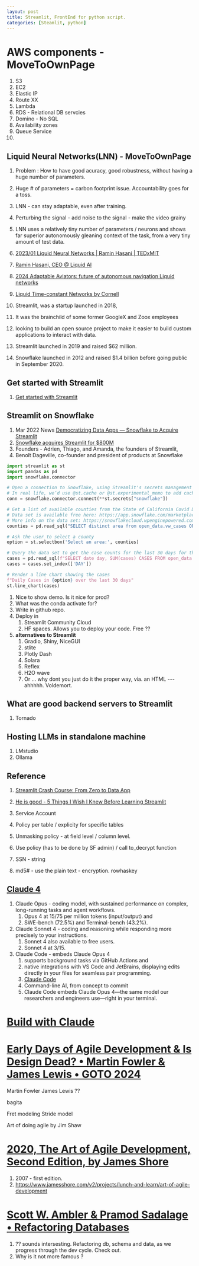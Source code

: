 ```yaml
---
layout: post
title: Streamlit, FrontEnd for python script. 
categories: [Steamlit, python] 
---
```


# AWS components - MoveToOwnPage
1. S3 
1. EC2 
1. Elastic IP 
1. Route XX 
1. Lambda 
1. RDS - Relational DB servcies 
1. Domino - No SQL 
1. Availability zones 
1. Queue Service 
1. 




## Liquid Neural Networks(LNN) - MoveToOwnPage 

1. Problem : How to have good acuracy, good robustness, without having a huge number of parameters.
1. Huge # of parameters = carbon footprint issue. Accountability goes for a toss. 
1. LNN - can stay adaptable, even after training. 
1. Perturbing the signal - add noise to the signal - make the video grainy 
1. LNN uses a relatively tiny number of parameters / neurons and shows far superior autonomously gleaning context of the task, from a very tiny amount of test data. 

1. [2023/01 Liquid Neural Networks | Ramin Hasani | TEDxMIT](https://www.youtube.com/watch?v=RI35E5ewBuI&t=472s)
1. [Ramin Hasani, CEO @ Liquid AI](https://www.linkedin.com/in/raminhasani/)
1. [2024 Adaptable Aviators: future of autonomous navigation Liquid networks](https://www.youtube.com/watch?v=2BoxhZUi01Y)
1. [Liquid Time-constant Networks by Cornell](https://arxiv.org/abs/2006.04439#)







1. Streamlit, was a startup launched in 2018, 
1. It was the brainchild of some former GoogleX and Zoox employees 
1. looking to build an open source project to make it easier to build custom applications to interact with data.
1. Streamlit launched in 2019 and raised $62 million.

1. Snowflake launched in 2012 and raised $1.4 billion before going public in September 2020.

## Get started with Streamlit 

1. [Get started with Streamlit](https://docs.streamlit.io/get-started?_fsi=NirxPvYO)


## Streamlit on Snowflake

1. Mar 2022 News [Democratizing Data Apps — Snowflake to Acquire Streamlit](https://www.snowflake.com/en/blog/snowflake-to-acquire-streamlit/)
1. [Snowflake acquires Streamlit for $800M](https://techcrunch.com/2022/03/02/snowflake-acquires-streamlit-for-800m-to-help-customers-build-data-based-apps/)
1. Founders - Adrien, Thiago, and Amanda, the founders of Streamlit,
1. Benoît Dageville, co-founder and president of products at Snowflake

```python 
import streamlit as st
import pandas as pd
import snowflake.connector

# Open a connection to Snowflake, using Streamlit's secrets management
# In real life, we’d use @st.cache or @st.experimental_memo to add caching
conn = snowflake.connector.connect(**st.secrets["snowflake"])

# Get a list of available counties from the State of California Covid Dataset
# Data set is available free here: https://app.snowflake.com/marketplace/listing/GZ1MBZAUJF
# More info on the data set: https://snowflakecloud.wpenginepowered.com/datasets/state-of-california-california-covid-19-datasets/
counties = pd.read_sql("SELECT distinct area from open_data.vw_cases ORDER BY area asc;", conn)

# Ask the user to select a county
option = st.selectbox('Select an area:', counties)

# Query the data set to get the case counts for the last 30 days for the chosen county
cases = pd.read_sql(f"SELECT date day, SUM(cases) CASES FROM open_data.vw_cases WHERE date > dateadd('days', -30, current_date()) AND area = %(option)s GROUP BY day ORDER BY day asc;", conn, params={"option":option})
cases = cases.set_index(['DAY'])

# Render a line chart showing the cases
f"Daily Cases in {option} over the last 30 days"
st.line_chart(cases)
```



1. Nice to show demo. Is it nice for prod? 
1. What was the conda activate for? 
1. Write in github repo. 
1. Deploy in 
    1. Streamlit Community Cloud 
    1. HF spaces. Allows you to deploy your code. Free ?? 
1. **alternatives to Streamlit**
    1. Gradio, Shiny, NiceGUI 
    1. stlite 
    1. Plotly Dash 
    1. Solara 
    1. Reflex 
    1. H2O wave 
    1. Or ... why dont you just do it the proper way, via. an HTML --- ahhhhh. Voldemort. 

## What are good backend servers to Streamlit
1. Tornado 

## Hosting LLMs in standalone machine 

1. LMstudio 
1. Ollama

## Reference
1. [Streamlit Crash Course: From Zero to Data App](https://youtu.be/d7fnzDQ5qM8?si=Xu9Q_HCzTCx_oRSS)
1. [He is good - 5 Things I Wish I Knew Before Learning Streamlit](https://www.youtube.com/watch?v=IOYHVPPbZII)



1. Service Account 
1. Policy per table / explicity for specific tables 
1. Unmasking policy - at field level / column level. 
1. Use policy (has to be done by SF admin) / call to_decrypt function 
1. SSN - string 
1. md5# - use the plain text - encryption. rowhaskey 


## [Claude 4](https://www.anthropic.com/news/claude-4)
1. Claude Opus - coding model, with sustained performance on complex, long-running tasks and agent workflows. 
    1. Opus 4 at $15/$75 per million tokens (input/output) and 
    1. SWE-bench (72.5%) and Terminal-bench (43.2%).
1. Claude Sonnet 4 - coding and reasoning while responding more precisely to your instructions.
    1. Sonnet 4 also available to free users.
    1. Sonnet 4 at $3/$15.
1. Claude Code - embeds Claude Opus 4
    1. supports background tasks via GitHub Actions and 
    1. native integrations with VS Code and JetBrains, displaying edits directly in your files for seamless pair programming.
    1. [Claude Code](https://www.anthropic.com/claude-code)
    1. Command-line AI, from concept to commit
    1. Claude Code embeds Claude Opus 4—the same model our researchers and engineers use—right in your terminal.

# [Build with Claude](https://www.anthropic.com/learn/build-with-claude)


# [Early Days of Agile Development & Is Design Dead? • Martin Fowler & James Lewis • GOTO 2024](https://www.youtube.com/watch?v=xsMUuOwv7IA&list=PLEx5khR4g7PIEQ3L-GI-DF5e6pIm1alq7)

Martin Fowler 
James Lewis ?? 



bagita 

Fret modeling 
Stride model 

Art of doing agile by Jim Shaw 

# [2020, The Art of Agile Development, Second Edition, by James Shore](https://www.youtube.com/watch?v=Ifxb8Bm4BlA)
1. 2007 - first edition. 
1. https://www.jamesshore.com/v2/projects/lunch-and-learn/art-of-agile-development


# [Scott W. Ambler & Pramod Sadalage • Refactoring Databases](https://amzn.to/3HgdLJ3)
1. ?? sounds intersesting. Refactoring db, schema and data, as we progress through the dev cycle. Check out. 
1. Why is it not more famous ? 

